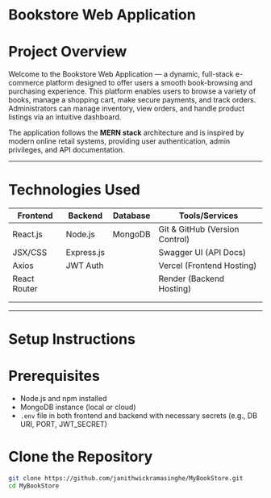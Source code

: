 # Bookstore Web Application

# Project Overview

Welcome to the Bookstore Web Application — a dynamic, full-stack e-commerce platform designed to offer users a smooth book-browsing and purchasing experience. This platform enables users to browse a variety of books, manage a shopping cart, make secure payments, and track orders. Administrators can manage inventory, view orders, and handle product listings via an intuitive dashboard.

The application follows the **MERN stack** architecture and is inspired by modern online retail systems, providing user authentication, admin privileges, and API documentation.

---

# Technologies Used

| Frontend      | Backend       | Database | Tools/Services                |
|---------------|---------------|----------|-------------------------------|
| React.js      | Node.js       | MongoDB  | Git & GitHub (Version Control)|
| JSX/CSS       | Express.js    |          | Swagger UI (API Docs)         |
| Axios         | JWT Auth      |          | Vercel (Frontend Hosting)     |
| React Router  |               |          | Render (Backend Hosting)      |
|               |               |          |                               |
|               |               |          |                               |

---

# Setup Instructions

# Prerequisites

- Node.js and npm installed
- MongoDB instance (local or cloud)
- `.env` file in both frontend and backend with necessary secrets (e.g., DB URI, PORT, JWT_SECRET)

# Clone the Repository

```bash
git clone https://github.com/janithwickramasinghe/MyBookStore.git
cd MyBookStore

